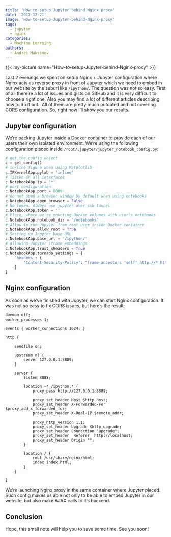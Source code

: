 ```yaml
---
title: 'How to setup Jupyter behind Nginx proxy'
date: '2017-12-21'
image: 'How-to-setup-Jupyter-behind-Nginx-proxy'
tags:
  - jupyter
  - nginx
categories:
  - Machine Learning
authors:
  - Andrei Maksimov
---
```


{{< my-picture name="How-to-setup-Jupyter-behind-Nginx-proxy" >}}

Last 2 evenings we spent on setup Nginx + Jupyter configuration where Nginx acts as reverse proxy in front of Jupyter which we need to embed in our website by the suburl like `/ipython/`. The question was not so easy. First of all there’re a lot of issues and gists on GitHub and it is very difficult to choose a right one. Also you may find a lot of different articles describing how to do it but.. All of them are pretty much outdated and not covering CORS configuration. So, right now I’ll show you our results.

## Jupyter configuration

We’re packing Jupyter inside a Docker container to provide each of our users their own isolated environment. We’re using the following configuration placed inside `/root/.jupyter/jupyter_notebook_config.py`:

```python
# get the config object
c = get_config()
# in-line figure when using Matplotlib
c.IPKernelApp.pylab = 'inline'
# listen on all interfaces
c.NotebookApp.ip = '*'
# port configuration
c.NotebookApp.port = 8889
# do not open a browser window by default when using notebooks
c.NotebookApp.open_browser = False
# No token. Always use jupyter over ssh tunnel
c.NotebookApp.token = ''
# Place, where we're mounting Docker volumes with user's notebooks
c.NotebookApp.notebook_dir = '/notebooks'
# Allow to run Jupyter from root user inside Docker container
c.NotebookApp.allow_root = True
# Setting up Jupyter base URL
c.NotebookApp.base_url = '/ipython/'
# Allowing Jupyter iframe embeddings
c.NotebookApp.trust_xheaders = True
c.NotebookApp.tornado_settings = {
    'headers': {
        'Content-Security-Policy': "frame-ancestors 'self' http://* https://*",
    }
}
```

## Nginx configuration

As soon as we’ve finished with Jupyter, we can start Nginx configuration. It was not so easy to fix CORS issues, but here’s the result:

```nginx
daemon off;
worker_processes 1;

events { worker_connections 1024; }

http {

    sendfile on;

    upstream ml {
        server 127.0.0.1:8889;
    }

    server {
        listen 8888;

        location ~* /ipython.* {
            proxy_pass http://127.0.0.1:8889;

            proxy_set_header Host $http_host;
            proxy_set_header X-Forwarded-For $proxy_add_x_forwarded_for;
            proxy_set_header X-Real-IP $remote_addr;

            proxy_http_version 1.1;
            proxy_set_header Upgrade $http_upgrade;
            proxy_set_header Connection "upgrade";
            proxy_set_header  Referer  http://localhost;
            proxy_set_header Origin "";
        }

        location / {
            root /usr/share/nginx/html;
            index index.html;
        }
    }

}
```

We’re launching Nginx proxy in the same container where Jupyter placed. Such config makes us able not only to be able to embed Jupyter in our website, but also make AJAX calls to it’s backend.

## Conclusion

Hope, this small note will help you to save some time. See you soon!
